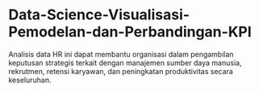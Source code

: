 # Data-Science-Visualisasi-Pemodelan-dan-Perbandingan-KPI
Analisis data HR ini dapat membantu organisasi dalam pengambilan keputusan strategis terkait dengan manajemen sumber daya manusia, rekrutmen, retensi karyawan, dan peningkatan produktivitas secara keseluruhan.
